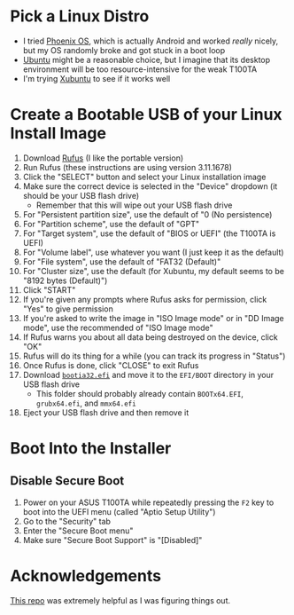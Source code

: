 # Pick a Linux Distro
* I tried [Phoenix OS](http://www.phoenixos.com/), which is actually Android and worked *really* nicely, but my OS randomly broke and got stuck in a boot loop
* [Ubuntu](https://ubuntu.com/) might be a reasonable choice, but I imagine that its desktop environment will be too resource-intensive for the weak T100TA
* I'm trying [Xubuntu](https://xubuntu.org/) to see if it works well

# Create a Bootable USB of your Linux Install Image
1. Download [Rufus](https://rufus.ie/) (I like the portable version)
2. Run Rufus (these instructions are using version 3.11.1678)
3. Click the "SELECT" button and select your Linux installation image
4. Make sure the correct device is selected in the "Device" dropdown (it should be your USB flash drive)
    * Remember that this will wipe out your USB flash drive
5. For "Persistent partition size", use the default of "0 (No persistence)
6. For "Partition scheme", use the default of "GPT"
7. For "Target system", use the default of "BIOS or UEFI" (the T100TA is UEFI)
8. For "Volume label", use whatever you want (I just keep it as the default)
9. For "File system", use the default of "FAT32 (Default)"
10. For "Cluster size", use the default (for Xubuntu, my default seems to be "8192 bytes (Default)")
11. Click "START"
12. If you're given any prompts where Rufus asks for permission, click "Yes" to give permission
13. If you're asked to write the image in "ISO Image mode" or in "DD Image mode", use the recommended of "ISO Image mode"
14. If Rufus warns you about all data being destroyed on the device, click "OK"
15. Rufus will do its thing for a while (you can track its progress in "Status")
16. Once Rufus is done, click "CLOSE" to exit Rufus
17. Download [`bootia32.efi`](bootia32.efi) and move it to the `EFI/BOOT` directory in your USB flash drive
    * This folder should probably already contain `BOOTx64.EFI`, `grubx64.efi`, and `mmx64.efi`
18. Eject your USB flash drive and then remove it

# Boot Into the Installer
## Disable Secure Boot
1. Power on your ASUS T100TA while repeatedly pressing the `F2` key to boot into the UEFI menu (called "Aptio Setup Utility")
2. Go to the "Security" tab
3. Enter the "Secure Boot menu"
4. Make sure "Secure Boot Support" is "\[Disabled\]"

# Acknowledgements
[This repo](https://github.com/5bentz/linux-asus-t100) was extremely helpful as I was figuring things out.

